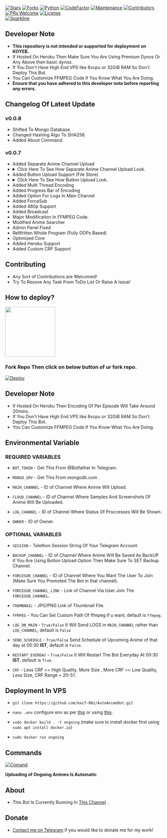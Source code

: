 [![Stars](https://img.shields.io/github/stars/kaif-00z/AutoAnimeBot?style=flat-square&color=yellow)](https://github.com/kaif-00z/AutoAnimeBot/stargazers)
[![Forks](https://img.shields.io/github/forks/kaif-00z/AutoAnimeBot?style=flat-square&color=orange)](https://github.com/kaif-00z/AutoAnimeBotfork)
[![Python](https://img.shields.io/badge/Python-v3.10.4-blue)](https://www.python.org/)
[![CodeFactor](https://www.codefactor.io/repository/github/kaif-00z/autoanimebot/badge)](https://www.codefactor.io/repository/github/kaif-00z/autoanimebot)
[![Maintenance](https://img.shields.io/badge/Maintained%3F-yes-green.svg)](https://github.com/kaif-00z/AutoAnimeBot/graphs/commit-activity)
[![Contributors](https://img.shields.io/github/contributors/kaif-00z/AutoAnimeBot?style=flat-square&color=green)](https://github.com/kaif-00z/AutoAnimeBot/graphs/contributors)
[![PRs Welcome](https://img.shields.io/badge/PRs-welcome-brightgreen.svg?style=flat-square)](https://makeapullrequest.com)
[![License](https://img.shields.io/badge/license-GPLv3-blue)](https://github.com/kaif-00z/AutoAnimeBot/blob/main/LICENSE)   
[![Sparkline](https://stars.medv.io/kaif-00z/AutoAnimeBot.svg)](https://stars.medv.io/kaif-00z/AutoAnimeBot)

## Developer Note

- __This repository is not intended or supported for deployment on KOYEB.__
- If Hosted On Heroku Then Make Sure You Are Using Premium Dynos Or Any Above then basic dynos.
- If You Don't Have High End VPS like 8vcpu or 32GiB RAM So Don't Deploy This Bot.
- You Can Customize FFMPEG Code If You Know What You Are Doing.
- __Ensure that you have adhered to this developer note before reporting any errors.__

## Changelog Of Latest Update

### v0.0.8
- Shifted To Mongo Database.
- Changed Hashing Algo To SHA256.
- Added About Command.

### v0.0.7
- Added Separate Anime Channel Upload
- <details><summary>Click Here To See How Separate Anime Channel Upload Look.</summary><img src="https://graph.org/file/a0636332545730a4d3d43.jpg" alt="sepul1"/><img src="https://graph.org/file/3eb0b86609469f385f4b5.jpg" alt="sepul2"/></details>
- Added Button Upload Support (File Store)
- <details><summary>Click Here To See How Button Upload Look.</summary><img src="https://graph.org/file/3e9abc9ec7de6a26fd1a1.jpg" alt="btnul"/></details>
- Added Multi Thread Encoding
- Added Progress Bar of Encoding
- Added Option For Logs In Main Channel
- Added ForceSub
- Added 480p Support
- Added Broadcast
- Major Modification In FFMPEG Code.
- Modified Anime Searcher
- Admin Panel Fixed
- ReWritten Whole Program (Fully OOPs Based)
- Optimized Core
- Added Heroku Support
- Added Custom CRF Support

## Contributing

- Any Sort of Contributions are Welcomed!
- Try To Resove Any Task From ToDo List Or Raise A Issue!

## How to deploy?
<p><a href="https://www.youtube.com/live/hWf7DN3nN_c"> <img src="https://img.shields.io/badge/See%20Video-black?style=for-the-badge&logo=YouTube" width="160""/></a></p>

### Fork Repo Then click on below button of ur fork repo.
[![Deploy](https://www.herokucdn.com/deploy/button.svg)](https://heroku.com/deploy)

## Developer Note

- If Hosted On Heroku Then Encoding Of Per Episode Will Take Around 20mins.
- If You Don't Have High End VPS like 8vcpu or 32GiB RAM So Don't Deploy This Bot.
- You Can Customize FFMPEG Code If You Know What You Are Doing.

## Environmental Variable

### REQUIRED VARIABLES

- `BOT_TOKEN` - Get This From @Botfather In Telegram.

- `MONGO_SRV` - Get This From mongodb.com .

- `MAIN_CHANNEL` - ID of Channel Where Anime Will Upload.

- `CLOUD_CHANNEL` - ID of Channel Where Samples And Screenshots Of Anime Will Be Uploaded.

- `LOG_CHANNEL` - ID of Channel Where Status Of Proccesses Will Be Shown.

- `OWNER` - ID of Owner.

### OPTIONAL VARIABLES

- `SESSION` - Telethon Session String Of Your Telegram Account.

- `BACKUP_CHANNEL` - ID of Channel Where Anime Will Be Saved As BackUP if You Are Using Button Upload Option Then Make Sure To SET Backup Channel.

- `FORCESUB_CHANNEL` - ID of Channel Where You Want The User To Join (Make Sure You Promoted The Bot in that channel).

- `FORCESUB_CHANNEL_LINK` - Link of Channel Via User Join The `FORCESUB_CHANNEL`.

- `THUMBNAIL` - JPG/PNG Link of Thumbnail FIle.

- `FFMPEG` - You Can Set Custom Path Of ffmpeg if u want, default is `ffmpeg`.

- `LOG_ON_MAIN` - `True/False` It Will Send LOGS in `MAIN_CHANNEL` rather than `LOG_CHANNEL`, default is `False`

- `SEND_SCHEDULE` - `True/False` Send Schedule of Upcoming Anime of that day at 00:30 **IST**, default is `False`.

- `RESTART_EVERDAY` - `True/False` It Will Restart The Bot Everyday At 00:30 **IST**, default is `True`.

- `CRF` - Less CRF == High Quality, More Size , More CRF == Low Quality, Less Size, CRF Range = 20-51.

## Deployment In VPS

- `git clone https://github.com/kaif-00z/AutoAnimeBot.git`

- `nano .env` configure env as per [this](https://github.com/kaif-00z/AutoAnimeBot/blob/main/.sample.env) or  using [this](https://github.com/kaif-00z/AutoAnimeBot/blob/main/auto_env_gen.py).

- `sudo docker build . -t ongoing` (make sure to install docker first using `sudo apt install docker.io`)

- `sudo docker run ongoing`

## Commands

[![Comand](https://graph.org/file/ca8de14ba0b1d3b71af1f.jpg)](https://github.com/kaif-00z/AutoAnimeBot/)

**Uploading of Ongoing Animes Is Automatic**

## About

- This Bot Is Currently Running In [This Channel](https://t.me/+q_OBZiXjkBFkYzk0) .

## Donate

- [Contact me on Telegram](t.me/kaif_00z) if you would like to donate me for my work!

